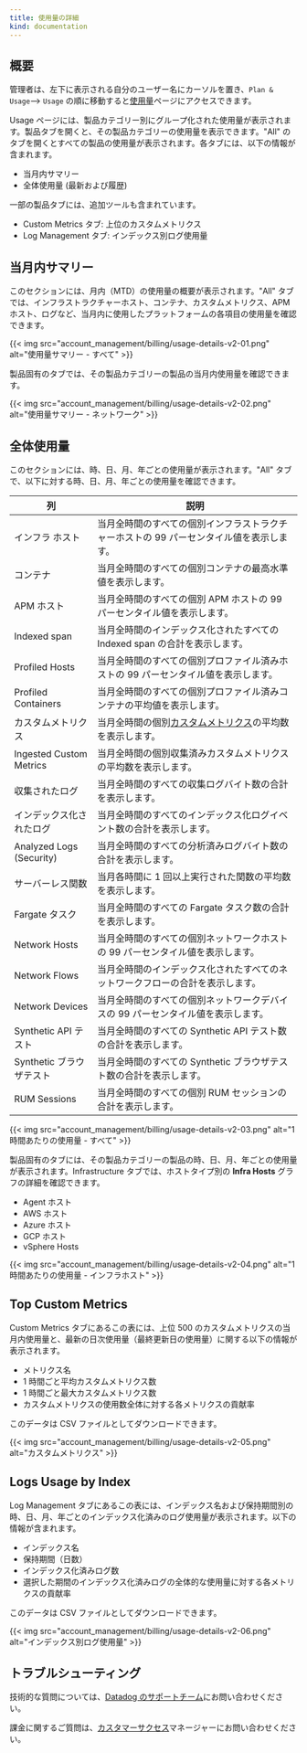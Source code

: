 ```yaml
---
title: 使用量の詳細
kind: documentation
---
```

## 概要

管理者は、左下に表示される自分のユーザー名にカーソルを置き、`Plan & Usage`--> `Usage` の順に移動すると[使用量][1]ページにアクセスできます。

Usage ページには、製品カテゴリー別にグループ化された使用量が表示されます。製品タブを開くと、その製品カテゴリーの使用量を表示できます。"All" のタブを開くとすべての製品の使用量が表示されます。各タブには、以下の情報が含まれます。

* 当月内サマリー
* 全体使用量 (最新および履歴)

一部の製品タブには、追加ツールも含まれています。

* Custom Metrics タブ: 上位のカスタムメトリクス
* Log Management タブ: インデックス別ログ使用量

## 当月内サマリー

このセクションには、月内（MTD）の使用量の概要が表示されます。"All" タブでは、インフラストラクチャーホスト、コンテナ、カスタムメトリクス、APM ホスト、ログなど、当月内に使用したプラットフォームの各項目の使用量を確認できます。

{{< img src="account_management/billing/usage-details-v2-01.png" alt="使用量サマリー - すべて" >}}

製品固有のタブでは、その製品カテゴリーの製品の当月内使用量を確認できます。

{{< img src="account_management/billing/usage-details-v2-02.png" alt="使用量サマリー - ネットワーク" >}}

## 全体使用量

このセクションには、時、日、月、年ごとの使用量が表示されます。"All" タブで、以下に対する時、日、月、年ごとの使用量を確認できます。

| 列                   | 説明                                                                                                                 |
|--------------------------|-----------------------------------------------------------------------------------------------------------------------------|
| インフラ ホスト             | 当月全時間のすべての個別インフラストラクチャーホストの 99 パーセンタイル値を表示します。                         |
| コンテナ               | 当月全時間のすべての個別コンテナの最高水準値を表示します。                                    |
| APM ホスト                | 当月全時間のすべての個別 APM ホストの 99 パーセンタイル値を表示します。                                    |
| Indexed span           | 当月全時間のインデックス化されたすべての Indexed span の合計を表示します。                                            |
| Profiled Hosts           | 当月全時間のすべての個別プロファイル済みホストの 99 パーセンタイル値を表示します。                               |
| Profiled Containers      | 当月全時間のすべての個別プロファイル済みコンテナの平均値を表示します。                                  |
| カスタムメトリクス           | 当月全時間の個別[カスタムメトリクス][2]の平均数を表示します。                               |
| Ingested Custom Metrics  | 当月全時間の個別収集済みカスタムメトリクスの平均数を表示します。                           |
| 収集されたログ            | 当月全時間のすべての収集ログバイト数の合計を表示します。                                                |
| インデックス化されたログ             | 当月全時間のすべてのインデックス化ログイベント数の合計を表示します。                                                |
| Analyzed Logs (Security) | 当月全時間のすべての分析済みログバイト数の合計を表示します。                                       |
| サーバーレス関数     | 当月各時間に 1 回以上実行された関数の平均数を表示します。              |
| Fargate タスク            | 当月全時間のすべての Fargate タスク数の合計を表示します。                                                     |
| Network Hosts            | 当月全時間のすべての個別ネットワークホストの 99 パーセンタイル値を表示します。                                |
| Network Flows            | 当月全時間のインデックス化されたすべてのネットワークフローの合計を表示します。                                             |
| Network Devices          | 当月全時間のすべての個別ネットワークデバイスの 99 パーセンタイル値を表示します。                              |
| Synthetic API テスト      | 当月全時間のすべての Synthetic API テスト数の合計を表示します。                                               |
| Synthetic ブラウザテスト  | 当月全時間のすべての Synthetic ブラウザテスト数の合計を表示します。                                           |
| RUM Sessions             | 当月全時間のすべての個別 RUM セッションの合計を表示します。                                             |


{{< img src="account_management/billing/usage-details-v2-03.png" alt="1 時間あたりの使用量 - すべて" >}}

製品固有のタブには、その製品カテゴリーの製品の時、日、月、年ごとの使用量が表示されます。Infrastructure タブでは、ホストタイプ別の **Infra Hosts** グラフの詳細を確認できます。

* Agent ホスト
* AWS ホスト
* Azure ホスト
* GCP ホスト
* vSphere Hosts

{{< img src="account_management/billing/usage-details-v2-04.png" alt="1 時間あたりの使用量 - インフラホスト" >}}

## Top Custom Metrics

Custom Metrics タブにあるこの表には、上位 500 のカスタムメトリクスの当月内使用量と、最新の日次使用量（最終更新日の使用量）に関する以下の情報が表示されます。

* メトリクス名
* 1 時間ごと平均カスタムメトリクス数
* 1 時間ごと最大カスタムメトリクス数
* カスタムメトリクスの使用数全体に対する各メトリクスの貢献率

このデータは CSV ファイルとしてダウンロードできます。

{{< img src="account_management/billing/usage-details-v2-05.png" alt="カスタムメトリクス" >}}

## Logs Usage by Index

Log Management タブにあるこの表には、インデックス名および保持期間別の時、日、月、年ごとのインデックス化済みのログ使用量が表示されます。以下の情報が含まれます。

* インデックス名
* 保持期間（日数）
* インデックス化済みログ数
* 選択した期間のインデックス化済みログの全体的な使用量に対する各メトリクスの貢献率

このデータは CSV ファイルとしてダウンロードできます。

{{< img src="account_management/billing/usage-details-v2-06.png" alt="インデックス別ログ使用量" >}}

## トラブルシューティング

技術的な質問については、[Datadog のサポートチーム][3]にお問い合わせください。

課金に関するご質問は、[カスタマーサクセス][4]マネージャーにお問い合わせください。

[1]: https://app.datadoghq.com/account/usage/hourly
[2]: /ja/developers/metrics/custom_metrics/
[3]: /ja/help/
[4]: mailto:success@datadoghq.com
